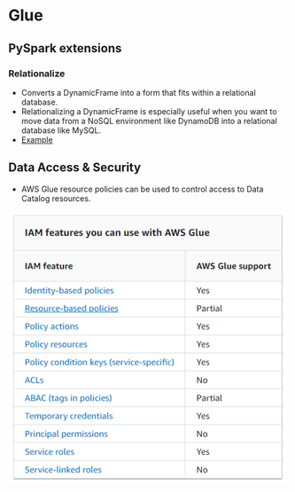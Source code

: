 # Glue

## PySpark extensions

### Relationalize
- Converts a DynamicFrame into a form that fits within a relational database.
- Relationalizing a DynamicFrame is especially useful when you want to move data from a NoSQL environment like DynamoDB into a relational database like MySQL.
- [Example](https://docs.aws.amazon.com/glue/latest/dg/aws-glue-api-crawler-pyspark-extensions-dynamic-frame.html#pyspark-relationalize-example)

## Data Access & Security

- AWS Glue resource policies can be used to control access to Data Catalog resources.

![Alt text](../images/glue-iam-features.png)